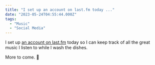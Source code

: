 ```yaml
---
title: "I set up an account on last.fm today ..."
date: "2023-05-24T04:55:44.000Z"
tags: 
  - "Music"
  - "Social Media"
---
```


I set up [an account on last.fm](https://www.last.fm/user/nsmsn) today so I can keep track of all the great music I listen to while I wash the dishes.

More to come. 🎵
